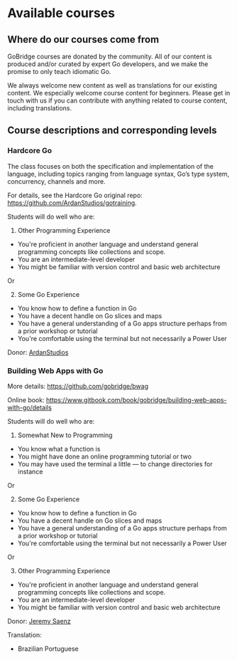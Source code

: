 # Available courses

## Where do our courses come from
GoBridge courses are donated by the community. All of our content is produced and/or curated by expert Go developers, and we make the promise to only teach idiomatic Go.

We always welcome new content as well as translations for our existing content. We especially welcome course content for beginners. Please get in touch with us if you can contribute with anything related to course content, including translations.

## Course descriptions and corresponding levels
### Hardcore Go
The class focuses on both the specification and implementation of the language, including topics ranging from language syntax, Go’s type system, concurrency, channels and more.

For details, see the Hardcore Go original repo: https://github.com/ArdanStudios/gotraining.

Students will do well who are:

1) Other Programming Experience
- You're proficient in another language and understand general programming concepts like collections and scope.
- You are an intermediate-level developer
- You might be familiar with version control and basic web architecture

Or

2) Some Go Experience
- You know how to define a function in Go
- You have a decent handle on Go slices and maps
- You have a general understanding of a Go apps structure perhaps from a prior workshop or tutorial
- You're comfortable using the terminal but not necessarily a Power User


Donor: [ArdanStudios](https://www.ardanstudios.com)

### Building Web Apps with Go
More details: https://github.com/gobridge/bwag

Online book: https://www.gitbook.com/book/gobridge/building-web-apps-with-go/details

Students will do well who are:

1) Somewhat New to Programming
- You know what a function is
- You might have done an online programming tutorial or two
- You may have used the terminal a little — to change directories for instance

Or

2) Some Go Experience
- You know how to define a function in Go
- You have a decent handle on Go slices and maps
- You have a general understanding of a Go apps structure perhaps from a prior workshop or tutorial
- You're comfortable using the terminal but not necessarily a Power User

Or

3) Other Programming Experience
- You're proficient in another language and understand general programming concepts like collections and scope.
- You are an intermediate-level developer
- You might be familiar with version control and basic web architecture

Donor: [Jeremy Saenz](https://codegangsta.io)

Translation:
- Brazilian Portuguese
